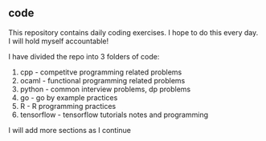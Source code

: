 ## code

This repository contains daily coding exercises. I hope to do this every day. I will hold myself accountable!

I have divided the repo into 3 folders of code:

1. cpp - competitve programming related problems
2. ocaml - functional programming related problems
3. python - common interview problems, dp problems
4. go - go by example practices
5. R - R programming practices
6. tensorflow - tensorflow tutorials notes and programming

I will add more sections as I continue
